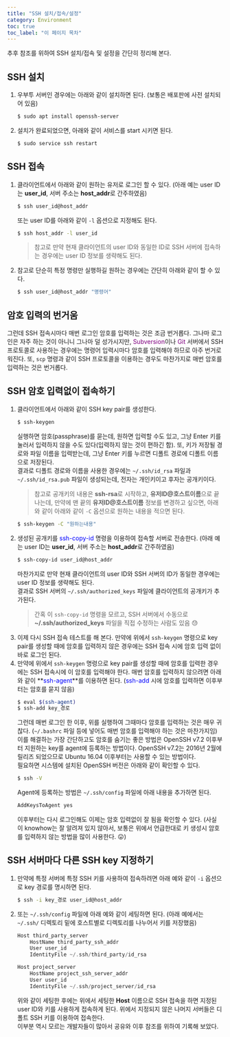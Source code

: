 ```yaml
---
title: "SSH 설치/접속/설정"
category: Environment
toc: true
toc_label: "이 페이지 목차"
---
```


추후 참조를 위하여 SSH 설치/접속 및 설정을 간단히 정리해 본다.

## SSH 설치
1. 우부투 서버인 경우에는 아래와 같이 설치하면 된다. (보통은 배포판에 사전 설치되어 있음)
   ```bash
   $ sudo apt install openssh-server
   ```
1. 설치가 완료되었으면, 아래와 같이 서비스를 start 시키면 된다.
   ```bash
   $ sudo service ssh restart
   ```

## SSH 접속
1. 클라이언트에서 아래와 같이 원하는 유저로 로그인 할 수 있다. (아래 예는 user ID는 **user_id**, 서버 주소는 **host_addr**로 간주하였음)
   ```bash
   $ ssh user_id@host_addr
   ```
   또는 user ID를 아래와 같이 `-l` 옵션으로 지정해도 된다.
   ```bash
   $ ssh host_addr -l user_id
   ```
   > 참고로 만약 현재 클라이언트의 user ID와 동일한 ID로 SSH 서버에 접속하는 경우에는 user ID 정보를 생략해도 된다.
1. 참고로 단순히 특정 명령만 실행하길 원하는 경우에는 간단히 아래와 같이 할 수 있다.
   ```bash
   $ ssh user_id@host_addr "명령어"
   ```

## 암호 입력의 번거움
그런데 SSH 접속시마다 매번 로그인 암호를 입력하는 것은 조금 번거롭다. 그나마 로그인은 자주 하는 것이 아니니 그나마 덜 성가시지만, <font color=purple>Subversion</font>이나 <font color=purple>Git</font> 서버에서 SSH 프로토콜로 사용하는 경우에는 명령어 입력시마다 암호를 입력해야 하므로 아주 번거로워진다. 또, `scp` 명령과 같이 SSH 프로토콜을 이용하는 경우도 마찬가지로 매번 암호를 입력하는 것은 번거롭다.

## SSH 암호 입력없이 접속하기
1. 클라이언트에서 아래와 같이 SSH key pair를 생성한다.
   ```bash
   $ ssh-keygen
   ```
   실행하면 암호(passphrase)를 묻는데, 원하면 입력할 수도 있고, 그냥 Enter 키를 눌러서 입력하지 않을 수도 있다(입력하지 않는 것이 편하긴 함). 또, 키가 저장될 경로와 파일 이름을 입력받는데, 그냥 Enter 키를 누르면 디폴트 경로에 디폴트 이름으로 저장된다.  
   결과로 디폴트 경로와 이름을 사용한 경우에는 `~/.ssh/id_rsa` 파일과 `~/.ssh/id_rsa.pub` 파일이 생성되는데, 전자는 개인키이고 후자는 공개키이다.
   > 참고로 공개키의 내용은 **ssh-rsa**로 시작하고, **유저ID@호스트이름**으로 끝나는데, 만약에 맨 끝의 **유저ID@호스트이름** 정보를 변경하고 싶으면, 아래와 같이 아래와 같이 `-C` 옵션으로 원하는 내용을 적으면 된다.
   ```bash
   $ ssh-keygen -C "원하는내용"
   ```
1. 생성된 공개키를 <font color=blue>ssh-copy-id</font> 명령을 이용하여 접속할 서버로 전송한다. (아래 예는 user ID는 **user_id**, 서버 주소는 **host_addr**로 간주하였음)
   ```bash
   $ ssh-copy-id user_id@host_addr
   ```
   마찬가지로 만약 현재 클라이언트의 user ID와 SSH 서버의 ID가 동일한 경우에는 user ID 정보를 생략해도 된다.  
   결과로 SSH 서버의 `~/.ssh/authorized_keys` 파일에 클라이언트의 공개키가 추가된다.
   > 간혹 이 `ssh-copy-id` 명령을 모르고, SSH 서버에서 수동으로 **~/.ssh/authorized_keys** 파일을 직접 수정하는 사람도 있음 😓
1. 이제 다시 SSH 접속 테스트를 해 본다. 만약에 위에서 `ssh-keygen` 명령으로 key pair를 생성할 때에 암호를 입력하지 않은 경우에는 SSH 접속 시에 암호 입력 없이 바로 로그인 된다.
1. 만약에 위에서 `ssh-keygen` 명령으로 key pair를 생성할 때에 암호를 입력한 경우에는 SSH 접속시에 이 암호를 입력해야 한다. 매번 암호를 입력하지 않으려면 아래와 같이 **<font color=blue>ssh-agent</font>**를 이용하면 된다. (<font color=blue>ssh-add</font> 시에 암호를 입력하면 이후부터는 암호를 묻지 않음)
   ```bash
   $ eval $(ssh-agent)
   $ ssh-add key_경로
   ```
   그런데 매번 로그인 한 이후, 위를 실행하여 그때마다 암호를 입력하는 것은 매우 귀찮다. (`~/.bashrc` 파일 등에 넣어도 매번 암호를 입력해야 하는 것은 마찬가지임)  
   이를 해결하는 가장 간단하고도 암호를 숨기는 좋은 방법은 OpenSSH v7.2 이후부터 지원하는 key를 agent에 등록하는 방법이다. OpenSSH v7.2는 2016년 2월에 릴리즈 되었으므로 Ubuntu 16.04 이후부터는 사용할 수 있는 방법이다.  
   필요하면 시스템에 설치된 OpenSSH 버전은 아래와 같이 확인할 수 있다.
   ```bash
   $ ssh -V
   ```
   Agent에 등록하는 방법은 `~/.ssh/config` 파일에 아래 내용을 추가하면 된다.
   ```scala
   AddKeysToAgent yes
   ```
   이후부터는 다시 로그인해도 이제는 암호 입력없이 잘 됨을 확인할 수 있다. (사실 이 knowhow는 잘 알려져 있지 않아서, 보통은 위에서 언급한대로 키 생성시 암호를 입력하지 않는 방법을 많이 사용한다. 😛)

## SSH 서버마다 다른 SSH key 지정하기
1. 만약에 특정 서버에 특정 SSH 키를 사용하여 접속하려면 아래 예와 같이 `-i` 옵션으로 key 경로를 명시하면 된다.
   ```bash
   $ ssh -i key_경로 user_id@host_addr
   ```
1. 또는 `~/.ssh/config` 파일에 아래 예와 같이 세팅하면 된다. (아래 예에서는 `~/.ssh/` 디렉토리 밑에 호스트별로 디렉토리를 나누어서 키를 저장했음)
   ```scala
   Host third_party_server
       HostName third_party_ssh_addr
       User user_id
       IdentityFile ~/.ssh/third_party/id_rsa
   
   Host project_server
       HostName project_ssh_server_addr
       User user_id
       IdentityFile ~/.ssh/project_server/id_rsa
   ```
   위와 같이 세팅한 후에는 위에서 세팅한 **Host** 이름으로 SSH 접속을 하면 지정된 user ID와 키를 사용하게 접속하게 된다. 위에서 지정되지 않은 나머지 서버들은 디폴트 SSH 키를 이용하여 접속한다.  
   이부분 역시 모르는 개발자들이 많아서 공유와 이후 참조를 위하여 기록해 보았다.
